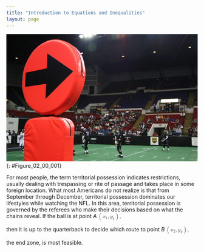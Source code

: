```yaml
---
title: "Introduction to Equations and Inequalities"
layout: page
---
```



<?cnx.eoc class="key-equations" title="Key Equations"?>

<?cnx.eoc class="key-concepts" title="Key Concepts"?>

<?cnx.eoc class="review-exercises" title="Review Exercises"?>

<?cnx.eoc class="practice-test" title="Practice Test"?>

<?cnx.answers class="try"?>

<?cnx.answers class="section-exercises"?>

 ![A large orange circle with an arrow printed on it facing to the right atop a rectangular base, known as chains in football, is shown prominently in the foreground.  In the background there is a game of football ongoing with fans in their seats.](../resources/CNX_CAT_Figure_02_00_001.jpg){: #Figure_02_00_001}

For most people, the term territorial possession indicates restrictions, usually dealing with trespassing or rite of passage and takes place in some foreign location. What most Americans do not realize is that from September through December, territorial possession dominates our lifestyles while watching the NFL. In this area, territorial possession is governed by the referees who make their decisions based on what the chains reveal. If the ball is at point *A*<math xmlns="http://www.w3.org/1998/Math/MathML"> <mrow> <mtext> </mtext><mrow><mo>(</mo> <mrow> <msub> <mi>x</mi> <mn>1</mn> </msub> <mo>,</mo><msub> <mi>y</mi> <mn>1</mn> </msub> </mrow> <mo>)</mo></mrow><mo>,</mo> </mrow> </math>

then it is up to the quarterback to decide which route to point *B*<math xmlns="http://www.w3.org/1998/Math/MathML"> <mrow> <mtext> </mtext><mrow><mo>(</mo> <mrow> <msub> <mi>x</mi> <mn>2</mn> </msub> <mo>,</mo><msub> <mi>y</mi> <mn>2</mn> </msub> </mrow> <mo>)</mo></mrow><mo>,</mo> </mrow> </math>

the end zone, is most feasible.

